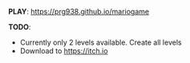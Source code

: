 **PLAY**: https://prg938.github.io/mariogame


**TODO**: 
* Currently only 2 levels available. Create all levels
* Download to https://itch.io
